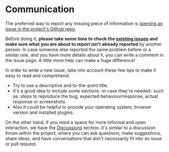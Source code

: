 # Communication

The preferred way to report any missing piece of information is [opening an issue in the project's Github repo](https://github.com/consuldemocracy/docs/issues/new).

Before doing it, **please take some time to check the [existing issues](https://github.com/consuldemocracy/consuldemocracy/issues) and make sure what you are about to report isn't already reported** by another person. In case someone else reported the same problem before or a similar one, and you have more details about it, you can write a comment in the issue page. A little more help can make a huge difference!

In order to write a new issue, take into account these few tips to make it easy to read and comprehend:

- Try to use a descriptive and to-the-point title.
- It's a good idea to include some sections -in case they're needed- such as: steps to reproduce the bug, expected behaviour/response, actual response or screenshots.
- Also it could be helpful to provide your operating system, browser version and installed plugins.

On the other hand, if you need a space for more informal and open interaction, we have the [Discussions](https://github.com/consuldemocracy/consuldemocracy/discussions) section. It's similar to a discussion forum within the project, where you can ask questions, make suggestions, share ideas, and have conversations that don't necessarily fit into an issue or pull request.
